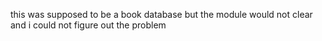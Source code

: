 this was supposed to be a book database but the module would not clear and i could not figure out the problem
